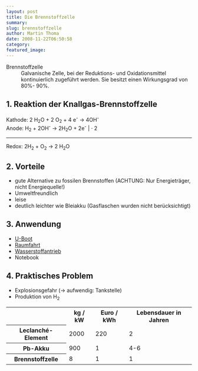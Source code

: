 ```yaml
---
layout: post
title: Die Brennstoffzelle
summary: 
slug: brennstoffzelle
author: Martin Thoma
date: 2008-11-22T06:50:58
category: 
featured_image: 
---
```

<dl><dt>Brennstoffzelle</dt><dd>Galvanische Zelle, bei der Reduktions- und Oxidationsmittel kontinuierlich zugeführt werden. Sie besitzt einen Wirkungsgrad von 80%- 90%.</dd></dl><h2>1. Reaktion der Knallgas-Brennstoffzelle</h2>
<p class="gleichung"> Kathode: 2 H<sub>2</sub>O + 2 O<sub>2</sub> + 4 e<sup>-</sup> &#8594; 4OH<sup>-</sup><br/>
Anode: H<sub>2</sub> + 2OH<sup>-</sup> &#8594; 2H<sub>2</sub>O + 2e<sup>-</sup> | &#8901; 2<br/>
<hr/> Redox: 2H<sub>2</sub> + O<sub>2</sub> &#8594; 2 H<sub>2</sub>O</p>
<h2>2. Vorteile</h2>
<ul>
    <li>gute Alternative zu fossilen Brennstoffen (ACHTUNG: Nur Energieträger, nicht Energiequelle!)</li>
    <li>Umweltfreundlich</li>
    <li>leise</li>
    <li>deutlich leichter wie Bleiakku (Gasflaschen wurden nicht berücksichtigt)</li>
</ul>

<h2>3. Anwendung</h2>
<ul>
    <li><a href="http://de.wikipedia.org/wiki/U-Boot#Antrieb">U-Boot</a></li>
    <li><a href="http://de.wikipedia.org/wiki/Raketentreibstoff">Raumfahrt</a></li>
    <li><a href="http://de.wikipedia.org/wiki/Wasserstoffantrieb">Wasserstoffantrieb</a></li>
    <li>Notebook</li>
</ul>

<h2>4. Praktisches Problem</h2>
<ul>
    <li>Explosionsgefahr (&#8594; aufwendig: Tankstelle)</li>
    <li>Produktion von H<sub>2</sub></li>
</ul>

<table class="style1">
<tr><th></th><th>kg / kW</th><th>Euro / kWh</th><th>Lebensdauer in Jahren</th>
</tr>
<tr><th>Leclanché-Element</th>
    <td>2000</td>
    <td>220</td>
    <td>2</td>
</tr>
<tr><th>Pb-Akku</th>
    <td>900</td>
    <td>1</td>
    <td>4-6</td>
</tr>
<tr><th>Brennstoffzelle</th>
    <td>8</td>
    <td>1</td>
    <td>1</td>
</tr>
</table>
